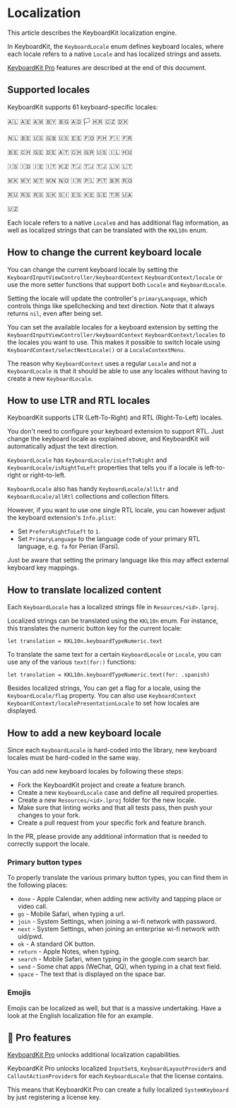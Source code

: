 # Localization

This article describes the KeyboardKit localization engine.

In KeyboardKit, the ``KeyboardLocale`` enum defines keyboard locales, where each locale refers to a native `Locale` and has localized strings and assets.

[KeyboardKit Pro][Pro] features are described at the end of this document.



## Supported locales

KeyboardKit supports 61 keyboard-specific locales:

🇦🇱 🇦🇪 🇦🇲 🇧🇾 🇧🇬 🇦🇩 🏳️ 🇭🇷 🇨🇿 🇩🇰 <br />

🇳🇱 🇧🇪 🇺🇸 🇬🇧 🇺🇸 🇪🇪 🇫🇴 🇵🇭 🇫🇮 🇫🇷 <br />

🇧🇪 🇨🇭 🇬🇪 🇩🇪 🇦🇹 🇨🇭 🇬🇷 🇺🇸 🇮🇱 🇭🇺 <br />

🇮🇸 🇮🇩 🇮🇪 🇮🇹 🇰🇿 🇹🇯 🇹🇯 🇹🇯 🇱🇻 🇱🇹 <br />

🇲🇰 🇲🇾 🇲🇹 🇲🇳 🇳🇴 🇮🇷 🇵🇱 🇵🇹 🇧🇷 🇷🇴 <br />

🇷🇺 🇷🇸 🇷🇸 🇸🇰 🇸🇮 🇪🇸 🇰🇪 🇸🇪 🇹🇷 🇺🇦 <br />

🇺🇿 <br />

Each locale refers to a native `Locale`s and has additional flag information, as well as localized strings that can be translated with the ``KKL10n`` enum.



## How to change the current keyboard locale 

You can change the current keyboard locale by setting the ``KeyboardInputViewController/keyboardContext`` ``KeyboardContext/locale`` or use the more setter functions that support both `Locale` and ``KeyboardLocale``. 

Setting the locale will update the controller's `primaryLanguage`, which controls things like spellchecking and text direction. Note that it always returns `nil`, even after being set.

You can set the available locales for a keyboard extension by setting the ``KeyboardInputViewController/keyboardContext`` ``KeyboardContext/locales`` to the locales you want to use. This makes it possible to switch locale using ``KeyboardContext/selectNextLocale()`` or a ``LocaleContextMenu``.

The reason why ``KeyboardContext`` uses a regular `Locale` and not a ``KeyboardLocale`` is that it should be able to use any locales without having to create a new ``KeyboardLocale``.



## How to use LTR and RTL locales

KeyboardKit supports LTR (Left-To-Right) and RTL (Right-To-Left) locales.

You don't need to configure your keyboard extension to support RTL. Just change the keyboard locale as explained above, and KeyboardKit will automatically adjust the text direction.

``KeyboardLocale`` has ``KeyboardLocale/isLeftToRight`` and ``KeyboardLocale/isRightToLeft`` properties that tells you if a locale is left-to-right or right-to-left.

``KeyboardLocale`` also has handy ``KeyboardLocale/allLtr`` and ``KeyboardLocale/allRtl`` collections and collection filters.

However, if you want to use one single RTL locale, you can however adjust the keyboard extension's `Info.plist`:

* Set `PrefersRightToLeft` to `1`.
* Set `PrimaryLanguage` to the language code of your primary RTL language, e.g. `fa` for Perian (Farsi).

Just be aware that setting the primary language like this may affect external keyboard key mappings.



## How to translate localized content

Each ``KeyboardLocale`` has a localized strings file in `Resources/<id>.lproj`. 

Localized strings can be translated using the ``KKL10n`` enum. For instance, this translates the numeric button key for the current locale:

```
let translation = KKL10n.keyboardTypeNumeric.text
```

To translate the same text for a certain ``KeyboardLocale`` or `Locale`, you can use any of the various `text(for:)` functions:

```
let translation = KKL10n.keyboardTypeNumeric.text(for: .spanish)
```

Besides localized strings, You can get a flag for a locale, using the ``KeyboardLocale/flag`` property. You can also use ``KeyboardContext`` ``KeyboardContext/localePresentationLocale`` to set how locales are displayed.



## How to add a new keyboard locale

Since each ``KeyboardLocale`` is hard-coded into the library, new keyboard locales must be hard-coded in the same way.

You can add new keyboard locales by following these steps:

* Fork the KeyboardKit project and create a feature branch.
* Create a new ``KeyboardLocale`` case and define all required properties.
* Create a new `Resources/<id>.lproj` folder for the new locale.
* Make sure that linting works and that all tests pass, then push your changes to your fork. 
* Create a pull request from your specific fork and feature branch.

In the PR, please provide any additional information that is needed to correctly support the locale.


### Primary button types

To properly translate the various primary button types, you can find them in the following places:

* `done` - Apple Calendar, when adding new activity and tapping place or video call.
* `go` - Mobile Safari, when typing a url.  
* `join` - System Settings, when joining a wi-fi network with password.
* `next` - System Settings, when joining an enterprise wi-fi network with uid/pwd.
* `ok` - A standard OK button.
* `return` - Apple Notes, when typing.
* `search` - Mobile Safari, when typing in the google.com search bar.
* `send` - Some chat apps (WeChat, QQ), when typing in a chat text field.
* `space` - The text that is displayed on the space bar.   


### Emojis

Emojis can be localized as well, but that is a massive undertaking. Have a look at the English localization file for an example.



## 👑 Pro features

[KeyboardKit Pro][Pro] unlocks additional localization capabilities.

KeyboardKit Pro unlocks localized ``InputSet``s, ``KeyboardLayoutProvider``s and ``CalloutActionProvider``s for each ``KeyboardLocale`` that the license contains.

This means that KeyboardKit Pro can create a fully localized ``SystemKeyboard`` by just registering a license key.



[Pro]: https://github.com/KeyboardKit/KeyboardKitPro
